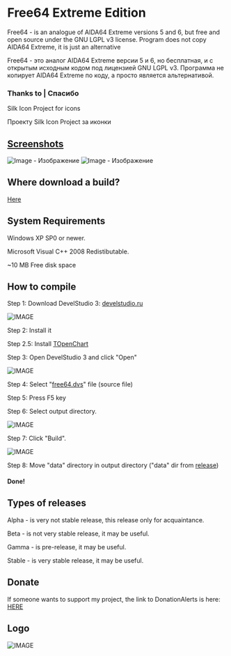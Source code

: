 # Free64 Extreme Edition

Free64 - is an analogue of AIDA64 Extreme versions 5 and 6, but free and open source under the GNU LGPL v3 license.
Program does not copy AIDA64 Extreme, it is just an alternative

Free64 - это аналог AIDA64 Extreme версии 5 и 6, но бесплатная, и с открытым исходным кодом под лицензией GNU LGPL v3.
Программа не копирует AIDA64 Extreme по коду, а просто является альтернативой.

### Thanks to | Спасибо
Silk Icon Project for icons

Проекту Silk Icon Project за иконки

## [Screenshots](https://github.com/emil0911/free64/tree/master/screens) 

![Image - Изображение](https://raw.githubusercontent.com/emil0911/free64/master/screen1.png?raw=true "Screenshot")
![Image - Изображение](https://raw.githubusercontent.com/emil0911/free64/master/screen2.png?raw=true "Screenshot")

## Where download a build?

[Here](https://github.com/emil0911/free64/releases)

## System Requirements

Windows XP SP0 or newer. 

Microsoft Visual C++ 2008 Redistibutable.

~10 MB Free disk space

## How to compile

Step 1: Download DevelStudio 3: [develstudio.ru](http://develstudio.ru)

![IMAGE](screens/how_to_start/1.png?raw=true)

Step 2: Install it

Step 2.5: Install [TOpenChart](https://github.com/emil0911/openChart)

Step 3: Open DevelStudio 3 and click "Open"

![IMAGE](screens/how_to_start/2.png?raw=true)

Step 4: Select "[free64.dvs](free64.dvs?raw=true)" file (source file)

Step 5: Press F5 key

Step 6: Select output directory.

![IMAGE](screens/how_to_start/3.png?raw=true)

Step 7: Click "Build".

![IMAGE](screens/how_to_start/4.png?raw=true)

Step 8: Move "data" directory in output directory ("data" dir from [release](https://github.com/emil0911/free64/releases))

#### Done!

## Types of releases

Alpha - is very not stable release, this release only for acquaintance.

Beta - is not very stable release, it may be useful.

Gamma - is pre-release, it may be useful.

Stable - is very stable release, it may be useful.

## Donate
If someone wants to support my project, the link to DonationAlerts is here:
[HERE](https://donationalerts.com/r/emildalalyan)

## Logo
![IMAGE](https://github.com/emil0911/free64/blob/master/free64-logo.png?raw=true)
